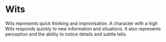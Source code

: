 # **Wits**

<short>
Wits represents quick thinking and improvisation. A character with a high Wits responds quickly to new information
and situations. It also represents perception and the ability
to notice details and subtle tells.
</short>